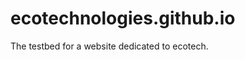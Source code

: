 ecotechnologies.github.io
=========================

The testbed for a website dedicated to ecotech.
